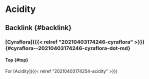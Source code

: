 # Acidity


## Backlink {#backlink}


### [Cyraflora]({{< relref "20210403174246-cyraflora" >}}) {#cyraflora--20210403174246-cyraflora-dot-md}


#### Top {#top}

For [Acidity]({{< relref "20210403174254-acidity" >}})
